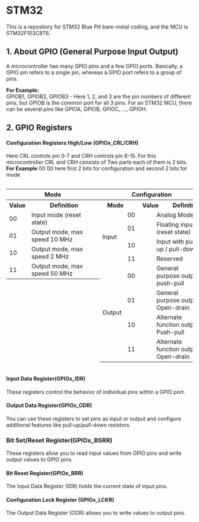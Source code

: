 # STM32

This is a repository for STM32 Blue Pill bare-metal coding, and the MCU is STM32F103C8T6.

## 1. About GPIO (General Purpose Input Output)

A microcontroller has many GPIO pins and a few GPIO ports. Basically, a GPIO pin refers to a single pin, whereas a GPIO port refers to a group of pins.

**For Example:**  
GPIOB1, GPIOB2, GPIOB3 - Here 1, 2, and 3 are the pin numbers of different pins, but GPIOB is the common port for all 3 pins. For an STM32 MCU, there can be several pins like GPIOA, GPIOB, GPIOC, ..., GPIOH.

## 2. GPIO Registers

#### Configuration Registers High/Low (GPIOx_CRL/CRH)

Here CRL controls pin 0-7 and CRH controls pin 8-15. For this microcontroller CRL and CRH consists of 
Two parts each of them is 2 bits.
**For Example**
00 00 here first 2 bits for configuration and second 2 bits for mode
<div style="display:flex;">
<table>
  <tr>
    <th colspan="4" style="text-align:center;">Mode</th>
  </tr>
  <tr>
    <th colspan="2">Value</th>
    <th colspan="2">Definition</th>
  </tr>
  <tr>
    <td colspan="2">00</td>
    <td colspan="2">Input mode (reset state)</td>
  </tr>
  <tr>
    <td colspan="2">01</td>
    <td colspan="2"> Output mode, max speed 10 MHz</td>
  </tr>
  <tr>
    <td colspan="2">10</td>
    <td colspan="2"> Output mode, max speed 2 MHz</td>
  </tr>
  <tr>
    <td colspan="2">11</td>
    <td colspan="2"> Output mode, max speed 50 MHz</td>
  </tr>
</table>
<table>
  <tr>
    <th colspan="8" style="text-align:center;">Configuration</th>
  </tr>
  <tr>
    <th colspan="2">Mode</th>
    <th colspan="2">Value</th>
    <th colspan="2" style="text-align:center;">Definition</th>
  </tr>
   <tr>
    <td rowspan="4">Input</td>
    <td colspan="2">00</td>
    <td colspan="2">Analog Mode</td>
  </tr>
  <tr>
    <td colspan="2">01</td>
    <td colspan="2">Floating input (reset state)</td>
  </tr>
  <tr>
    <td colspan="2">10</td>
    <td colspan="2">Input with pull-up / pull-down</td>
  </tr>
  <tr>
    <td colspan="2">11</td>
    <td colspan="2">Reserved</td>
  </tr>
  <tr>
    <td rowspan="4">Output</td>
    <td colspan="2">00</td>
    <td colspan="2">General purpose output push-pull</td>
  </tr>
  <tr>
    <td colspan="2">01</td>
    <td colspan="2">General purpose output Open-drain</td>
  </tr>
  <tr>
    <td colspan="2">10</td>
    <td colspan="2">Alternate function output Push-pull</td>
  </tr>
  <tr>
    <td colspan="2">11</td>
    <td colspan="2">Alternate function output Open-drain</td>
  </tr>
 
</table>
</div>



#### Input Data Register(GPIOx_IDR)

These registers control the behavior of individual pins within a GPIO port.

#### Output Data Register(GPIOx_ODR)

You can use these registers to set pins as input or output and configure additional features like pull-up/pull-down resistors.

### Bit Set/Reset Register(GPIOx_BSRR)

These registers allow you to read input values from GPIO pins and write output values to GPIO pins.

#### Bit Reset Register(GPIOx_BRR)

The Input Data Register (IDR) holds the current state of input pins.

#### Configuration Lock Register (GPIOx_LCKR)

The Output Data Register (ODR) allows you to write values to output pins.

